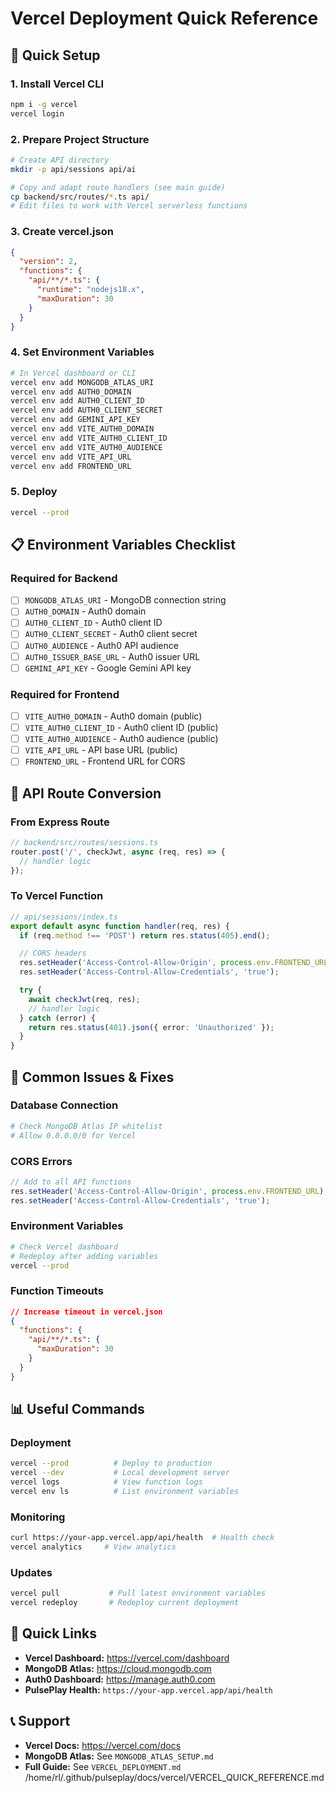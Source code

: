 # Vercel Deployment Quick Reference

## 🚀 Quick Setup

### 1. Install Vercel CLI
```bash
npm i -g vercel
vercel login
```

### 2. Prepare Project Structure
```bash
# Create API directory
mkdir -p api/sessions api/ai

# Copy and adapt route handlers (see main guide)
cp backend/src/routes/*.ts api/
# Edit files to work with Vercel serverless functions
```

### 3. Create vercel.json
```json
{
  "version": 2,
  "functions": {
    "api/**/*.ts": {
      "runtime": "nodejs18.x",
      "maxDuration": 30
    }
  }
}
```

### 4. Set Environment Variables
```bash
# In Vercel dashboard or CLI
vercel env add MONGODB_ATLAS_URI
vercel env add AUTH0_DOMAIN
vercel env add AUTH0_CLIENT_ID
vercel env add AUTH0_CLIENT_SECRET
vercel env add GEMINI_API_KEY
vercel env add VITE_AUTH0_DOMAIN
vercel env add VITE_AUTH0_CLIENT_ID
vercel env add VITE_AUTH0_AUDIENCE
vercel env add VITE_API_URL
vercel env add FRONTEND_URL
```

### 5. Deploy
```bash
vercel --prod
```

## 📋 Environment Variables Checklist

### Required for Backend
- [ ] `MONGODB_ATLAS_URI` - MongoDB connection string
- [ ] `AUTH0_DOMAIN` - Auth0 domain
- [ ] `AUTH0_CLIENT_ID` - Auth0 client ID
- [ ] `AUTH0_CLIENT_SECRET` - Auth0 client secret
- [ ] `AUTH0_AUDIENCE` - Auth0 API audience
- [ ] `AUTH0_ISSUER_BASE_URL` - Auth0 issuer URL
- [ ] `GEMINI_API_KEY` - Google Gemini API key

### Required for Frontend
- [ ] `VITE_AUTH0_DOMAIN` - Auth0 domain (public)
- [ ] `VITE_AUTH0_CLIENT_ID` - Auth0 client ID (public)
- [ ] `VITE_AUTH0_AUDIENCE` - Auth0 audience (public)
- [ ] `VITE_API_URL` - API base URL (public)
- [ ] `FRONTEND_URL` - Frontend URL for CORS

## 🔧 API Route Conversion

### From Express Route
```typescript
// backend/src/routes/sessions.ts
router.post('/', checkJwt, async (req, res) => {
  // handler logic
});
```

### To Vercel Function
```typescript
// api/sessions/index.ts
export default async function handler(req, res) {
  if (req.method !== 'POST') return res.status(405).end();

  // CORS headers
  res.setHeader('Access-Control-Allow-Origin', process.env.FRONTEND_URL);
  res.setHeader('Access-Control-Allow-Credentials', 'true');

  try {
    await checkJwt(req, res);
    // handler logic
  } catch (error) {
    return res.status(401).json({ error: 'Unauthorized' });
  }
}
```

## 🚨 Common Issues & Fixes

### Database Connection
```bash
# Check MongoDB Atlas IP whitelist
# Allow 0.0.0.0/0 for Vercel
```

### CORS Errors
```javascript
// Add to all API functions
res.setHeader('Access-Control-Allow-Origin', process.env.FRONTEND_URL);
res.setHeader('Access-Control-Allow-Credentials', 'true');
```

### Environment Variables
```bash
# Check Vercel dashboard
# Redeploy after adding variables
vercel --prod
```

### Function Timeouts
```json
// Increase timeout in vercel.json
{
  "functions": {
    "api/**/*.ts": {
      "maxDuration": 30
    }
  }
}
```

## 📊 Useful Commands

### Deployment
```bash
vercel --prod          # Deploy to production
vercel --dev           # Local development server
vercel logs            # View function logs
vercel env ls          # List environment variables
```

### Monitoring
```bash
curl https://your-app.vercel.app/api/health  # Health check
vercel analytics     # View analytics
```

### Updates
```bash
vercel pull           # Pull latest environment variables
vercel redeploy       # Redeploy current deployment
```

## 🔗 Quick Links

- **Vercel Dashboard:** https://vercel.com/dashboard
- **MongoDB Atlas:** https://cloud.mongodb.com
- **Auth0 Dashboard:** https://manage.auth0.com
- **PulsePlay Health:** `https://your-app.vercel.app/api/health`

## 📞 Support

- **Vercel Docs:** https://vercel.com/docs
- **MongoDB Atlas:** See `MONGODB_ATLAS_SETUP.md`
- **Full Guide:** See `VERCEL_DEPLOYMENT.md`</content>
<parameter name="filePath">/home/rl/.github/pulseplay/docs/vercel/VERCEL_QUICK_REFERENCE.md